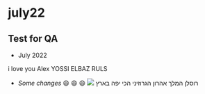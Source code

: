 # july22
## Test for QA
- July 2022

i love you Alex
YOSSI ELBAZ RULS
- *Some changes* :smile: :smile: :smile:
![](https://www.wizcase.com/wp-content/uploads/2022/03/GitHub-Logo.png)
רוסלן המלך
אהרון הגרוזיני הכי יפה בארץ

